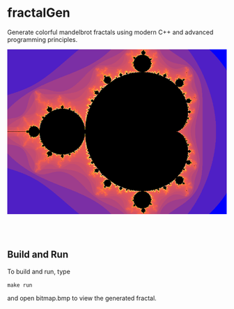 # fractalGen
Generate colorful mandelbrot fractals using modern C++ and advanced programming principles. 

<p align="center">
  <img src="img/bitmap.bmp">
</p>



<br></br>

## Build and Run 
To build and run, type 
```
make run 
``` 
and open bitmap.bmp to view the generated fractal.

